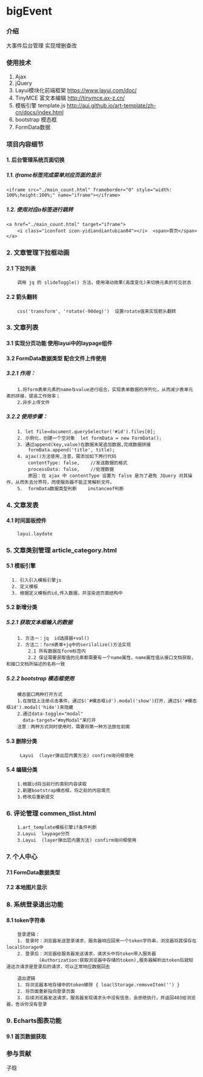 # bigEvent

### 介绍
大事件后台管理 实现增删查改

### 使用技术
1. Ajax
2. jQuery
3. Layui模块化前端框架       https://www.layui.com/doc/ 
4. TinyMCE 富文本编辑	http://tinymce.ax-z.cn/
5. 模板引擎  template.js     http://aui.github.io/art-template/zh-cn/docs/index.html
6. bootstrap 模态框
7. FormData数据


### 项目内容细节

#### 1. 后台管理系统页面切换
##### 1.1. iframe标签完成菜单对应页面的显示
    <iframe src="./main_count.html" frameborder="0" style="width: 100%;height:100%;" name="iframe"></iframe>
##### 1.2. 使用对应a标签进行跳转
    <a href="./main_count.html" target="iframe">
		<i class="iconfont icon-yidiandiantubiao04"></i>  <span>首页</span> 
	</a>

### 2. 文章管理下拉框动画
####  2.1 下拉列表
        调用 jq 的 slideToggle() 方法，使用滑动效果(高度变化)来切换元素的可见状态
####  2.2 箭头翻转
        css('transform', 'rotate(-90deg)')  设置rotate值来实现箭头翻转

### 3. 文章列表
####  3.1 实现分页功能  使用layui中的laypage组件
####  3.2 FormData数据类型 配合文件上传使用
#####  3.2.1 作用：
        1.将form表单元素的name与value进行组合，实现表单数据的序列化，从而减少表单元素的拼接，提高工作效率；
        2.异步上传文件
#####  3.2.2 使用步骤：
        1. let file=document.querySelector('#id').files[0];
        2. 示例化，创建一个空对象  let formData = new FormData();
        3. 通过append(key,value)在数据末尾追加数据,完成数据拼接
            formData.append('title', title);
        4. ajax()方法使用,注意，需添加如下两行代码
            contentType: false,    //发送数据的格式
            processData: false,    //处理数据
            原因：在 ajax 中 contentType 设置为 false 是为了避免 JQuery 对其操作，从而失去分界符，而使服务器不能正常解析文件。
        5.  formData数据类型判断    instanceof判断

### 4. 文章发表
#### 4.1 时间面板控件  
        layui.laydate

### 5. 文章类别管理  article_category.html
#### 5.1 模板引擎
      1. 引入引入模板引擎js
      2. 定义模板
      3. 根据定义模板的id,传入数据，并渲染进页面结构中
#### 5.2 新增分类
##### 5.2.1 获取文本框输入的数据
        1. 方法一：jq  id选择器+val()
        2. 方法二：form表单+jq中的serilalize()方法实现
            2.1 所有数据在form标签内
            2.2 保证需要获取值的元素都需要有一个name属性，name属性值从接口文档获取，和接口文档所描述的名称一致
##### 5.2.2 bootstrap 模态框使用
        模态窗口两种打开方式
        1.在按钮上注册点击事件，通过$('#模态框id').modal('show')打开，通过$('#模态框id').modal('hide')来隐藏
        2.通过data-toggle="modal"
          data-target="#myModal"来打开
        注意：两种方式同时使用时，需要将第一种方法放在前面

#### 5.3 删除分类
         Layui  (layer弹出层内置方法) confirm询问框使用
#### 5.4 编辑分类
        1.根据id将当前行的类别内容读取
        2.新建bootstrap模态框，将之前的内容填充
        3.修改后重新提交

### 6. 评论管理  commen_tlist.html
        1.art_template模板引擎if条件判断
        2.Layui  laypage分页
        3.Layui  (layer弹出层内置方法) confirm询问框使用

### 7. 个人中心
#### 7.1 FormData数据类型
#### 7.2 本地图片显示  

### 8. 系统登录退出功能
#### 8.1 token字符串
        登录逻辑：
        1. 登录时：浏览器发送登录请求，服务器响应回来一个token字符串，浏览器将其保存在localStorage中       
        2. 登录后：浏览器给服务器发送请求，请求头中将token带入服务器
                (Authorization:获取浏览器中存储的token),服务器解析出token后就知道这次请求是登录后的请求，可以正常响应数据回去
        
        退出逻辑
        1. 将浏览器本地存储中的token移除 { loaclStorage.removeItem('') }
        2. 将页面重新指向登录页面
        3. 后续浏览器发送请求，服务器发现请求头中没有信息，会拒绝执行，并返回403给浏览器，告诉你没有登录
### 9. Echarts图表功能
#### 9.1 首页数据获取

### 参与贡献
子晗





